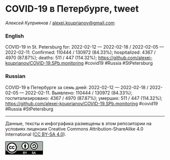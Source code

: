 COVID-19 в Петербурге, tweet
============================

*Алексей Куприянов* /
<a href="mailto:alexei.kouprianov@gmail.com" class="email">alexei.kouprianov@gmail.com</a>

### English

COVID-19 in St. Petersburg for: 2022-02-12 — 2022-02-18 / 2022-02-05 —
2022-02-11. Сonfirmed: 110444 / 130972 (84.33%); hospitalized: 4367 /
4970 (87.87%); deaths: 511 / 447 (114.32%);
<a href="https://github.com/alexei-kouprianov/COVID-19.SPb.monitoring" class="uri">https://github.com/alexei-kouprianov/COVID-19.SPb.monitoring</a>
\#covid19 \#Russia \#StPetersburg

### Russian

COVID-19 в Петербурге за семь дней: 2022-02-12 — 2022-02-18 / 2022-02-05
— 2022-02-11. Выявлено: 110444 / 130972 (84.33%); госпитализировано:
4367 / 4970 (87.87%); умерших: 511 / 447 (114.32%);
<a href="https://github.com/alexei-kouprianov/COVID-19.SPb.monitoring" class="uri">https://github.com/alexei-kouprianov/COVID-19.SPb.monitoring</a>
\#covid19 \#Russia \#StPetersburg

------------------------------------------------------------------------

Данные, тексты и инфографика размещены в этом репозитории на условиях
лицензии Creative Commons Attribution-ShareAlike 4.0 International ([CC
BY-SA 4.0](https://creativecommons.org/licenses/by-sa/4.0/)).

![](../misc/CC-BY-SA-icon.png "CC-BY-SA")
